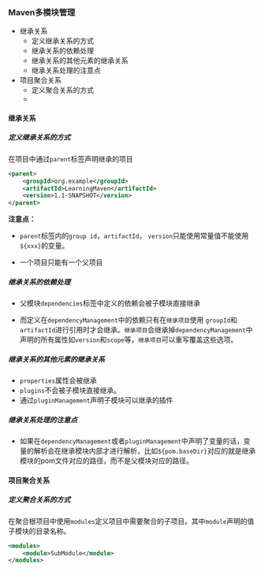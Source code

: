 ### Maven多模块管理

- 继承关系
  - 定义继承关系的方式
  - 继承关系的依赖处理
  - 继承关系的其他元素的继承关系
  - 继承关系处理的注意点
- 项目聚合关系
  - 定义聚合关系的方式
  - 

#### 继承关系

##### 定义继承关系的方式

在项目中通过`parent`标签声明继承的项目

```xml
<parent>
    <groupId>org.example</groupId>
    <artifactId>LearningMaven</artifactId>
    <version>1.1-SNAPSHOT</version>
</parent>
```

**注意点：**

- `parent`标签内的`group id`，`artifactId`， `version`只能使用常量值不能使用`${xxx}`的变量。

- 一个项目只能有一个父项目

##### 继承关系的依赖处理

- 父模块`dependencies`标签中定义的依赖会被子模块直接继承

- 而定义在`dependencyManagement`中的依赖只有在`继承项目`使用 `groupId`和`artifactId`进行引用时才会继承。`继承项目`会继承掉`dependencyManagement`中声明的所有属性如`version`和`scope`等，`继承项目`可以重写覆盖这些选项。

##### 继承关系的其他元素的继承关系

- `properties`属性会被继承
- `plugins`不会被子模块直接继承。
- 通过`pluginManagement`声明子模块可以继承的插件

##### 继承关系处理的注意点

- 如果在`dependencyManagement`或者`pluginManagement`中声明了变量的话，变量的解析会在继承模块内部才进行解析，比如`${pom.baseDir}`对应的就是继承模块的pom文件对应的路径，而不是父模块对应的路径。

#### 项目聚合关系

##### 定义聚合关系的方式

在聚合根项目中使用`modules`定义项目中需要聚合的子项目。其中`module`声明的值子模块的目录名称。

```xml
<modules>
    <module>SubModule</module>
</modules>
```
